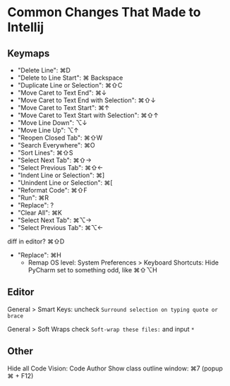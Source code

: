 

# Common Changes That Made to Intellij

## Keymaps

- "Delete Line": ⌘D
- "Delete to Line Start": ⌘ Backspace
- "Duplicate Line or Selection": ⌘⇧C
- "Move Caret to Text End": ⌘↓
- "Move Caret to Text End with Selection": ⌘⇧↓
- "Move Caret to Text Start": ⌘↑
- "Move Caret to Text Start with Selection": ⌘⇧↑
- "Move Line Down": ⌥↓
- "Move Line Up": ⌥↑
- "Reopen Closed Tab": ⌘⇧W
- "Search Everywhere": ⌘O
- "Sort Lines": ⌘⇧S
- "Select Next Tab": ⌘⇧→
- "Select Previous Tab": ⌘⇧←
- "Indent Line or Selection": ⌘]
- "Unindent Line or Selection": ⌘[
- "Reformat Code": ⌘⇧F
- "Run": ⌘R
- "Replace": ?
- "Clear All": ⌘K
- "Select Next Tab": ⌘⌥→
- "Select Previous Tab": ⌘⌥←

diff in editor? ⌘⇧D

- "Replace": ⌘H
  - Remap OS level: System Preferences > Keyboard Shortcuts: Hide PyCharm set to something odd, like ⌘⇧⌥H

## Editor
General > Smart Keys:
uncheck `Surround selection on typing quote or brace`

General > Soft Wraps
check `Soft-wrap these files:` and input `*`

## Other
Hide all Code Vision: Code Author
Show class outline window: ⌘7    (popup ⌘ + F12)
